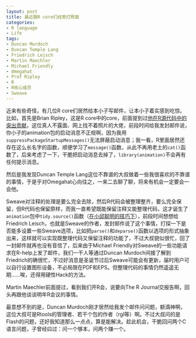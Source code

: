 ```yaml
---
layout: post
title: 最近跟R core们经常打照面
categories:
- R language
- Life
tags:
- Duncan Murdoch
- Duncan Temple Lang
- Friedrich Leisch
- Martin Maechler
- Michael Friendly
- Omegahat
- Prof Ripley
- R
- R核心成员
- Sweave
---
```


近来有些奇怪，有几位R core们居然给本小子写邮件，让本小子着实感到吃惊。比如，首先是Brian Ripley，这是R core中的core，前面提到过[他在R源代码中的突出贡献](http://yihui.name/cn/2009/10/50000-revisions-committed-to-r/)，这位真人不露面、网上找不着照片的大佬，前段时间给我发封邮件说，你小子的animation包的启动消息不正规啊，因为我用`suppressPackageStartupMessages()`无法屏蔽启动消息；我一看，R里面居然还存在这么长名字的函数，顺便学习了`message()`函数，从此不再用老土的`cat()`函数了，后来考虑了一下，干脆把启动消息去掉了，`library(animation)`不会再有任何提示消息。

然后是我发现Duncan Temple Lang这位不靠谱的大叔做着一些我很喜欢的不靠谱的事情，于是乎对Omegahat心向往之，一来二去聊了聊，将来有机会一定要会一会他。

Sweave对注释的处理是要么完全去除，然后R代码会被整理整齐，要么完全保留，但R代码也保留原样，而我一直希望既能保留注释又能整理代码，这才诞生了`animation`包中`tidy.source()`函数（[在小邱聪明的技巧下](http://cos.name/bbs/read.php?tid=14056)），前段时间想想给Friedrich Leisch，也就是Sweave的作者，发封邮件说了这个事情，打探一下是否能多设置一些Sweave选项，比如把`parse()`和`deparse()`函数以选项的形式抽象出来，这样就可以实现既整理代码又保留注释的功能了，不过大叔貌似很忙，回了一封邮件就再也没有音信了，后来由于Michael Friendly对Sweave的一些功能请求在R-help上发了邮件，我们一干人等通过Duncan Murdoch间接了解到Friedrich的确很忙，不过好消息是圣诞节过后Sweave可能会有更新，届时用户可以自行设置图形设备，不必局限在PDF和EPS。但整理代码的事情仍然遥遥无期……唉，还得用硬性Hack的方法。

Martin Maechler前面提过，看到我们开R会，说要向The R Journal交报告啊，回头再跟他谈谈明年R会议的事情。

最意想不到的是，Duncan Murdoch刚才居然给我发个邮件问问题，额滴神啊，这位大叔可是Rtools的管理者、若干个包的作者（rgl等）啊。不过大叔问的是Flash的问题，还好我知道那么一点点，算是能解决。趁此机会，干脆回问两个C语言问题，子曾经曰过：问一个够本，问两个赚一个。
